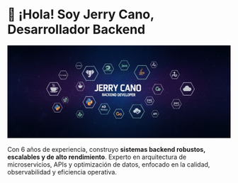 # 👋 ¡Hola! Soy Jerry Cano, Desarrollador Backend

![Banner Personalizado](https://raw.githubusercontent.com/jcano37/jcano37/refs/heads/main/banner.png) 

Con 6 años de experiencia, construyo **sistemas backend robustos, escalables y de alto rendimiento**. Experto en arquitectura de microservicios, APIs y optimización de datos, enfocado en la calidad, observabilidad y eficiencia operativa.
